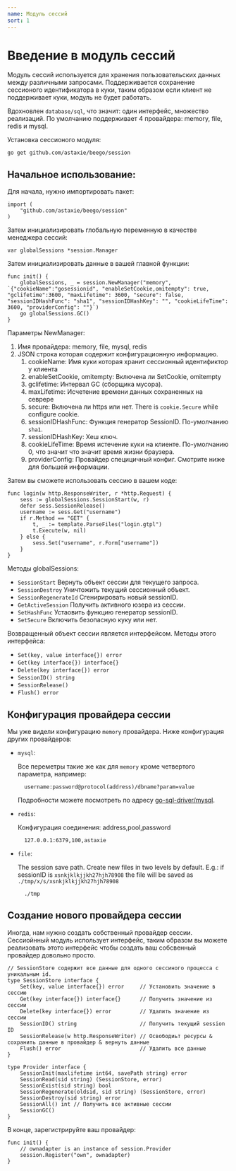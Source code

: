 ```yaml
---
name: Модуль сессий
sort: 1
---
```


# Введение в модуль сессий

Модуль сессий используется для хранения пользовательских данных между различными запросами. Поддерживается сохранение сессионого идентификатора в куки, таким образом если клиент не поддерживает куки, модуль не будет работать.

Вдохновлен `database/sql`, что значит: один интерфейс, множество реализаций. По умолчанию поддерживает 4 провайдера: memory, file, redis и mysql.

Установка сессионого модуля:

	go get github.com/astaxie/beego/session

## Начальное использование:

Для начала, нужно импортировать пакет:

	import (
		"github.com/astaxie/beego/session"
	)

Затем инициализировать глобальную переменную в качестве менеджера сессий:

	var globalSessions *session.Manager

Затем инициализировать данные в вашей главной функции:

	func init() {
		globalSessions, _ = session.NewManager("memory", `{"cookieName":"gosessionid", "enableSetCookie,omitempty": true, "gclifetime":3600, "maxLifetime": 3600, "secure": false, "sessionIDHashFunc": "sha1", "sessionIDHashKey": "", "cookieLifeTime": 3600, "providerConfig": ""}`)
		go globalSessions.GC()
	}

Параметры NewManager:

1. Имя провайдера: memory, file, mysql, redis
2. JSON строка которая содержит конфигурационную информацию.
	1. cookieName: Имя куки которая хранит сессионный идентификтор у клиента
	2. enableSetCookie, omitempty: Включена ли SetCookie, omitempty
	3. gclifetime: Интервал GC (сборщика мусора).
	4. maxLifetime: Исчетение времени данных сохраненных на севрере
	5. secure: Включена ли https или нет. There is `cookie.Secure` while configure cookie.
	6. sessionIDHashFunc: Функция генератор SessionID. По-умолчанию `sha1`.
	7. sessionIDHashKey: Хеш ключ.
	8. cookieLifeTime: Время истечение куки на клиенте. По-умолчанию 0, что значит что значит время жизни браузера.
	9. providerConfig: Провайдер специцичный конфиг. Смотрите ниже для большей информации.

Затем вы сможете использовать сессию в вашем коде:

	func login(w http.ResponseWriter, r *http.Request) {
		sess := globalSessions.SessionStart(w, r)
		defer sess.SessionRelease()
		username := sess.Get("username")
		if r.Method == "GET" {
			t, _ := template.ParseFiles("login.gtpl")
			t.Execute(w, nil)
		} else {
			sess.Set("username", r.Form["username"])
		}
	}

Методы globalSessions:

- `SessionStart` Вернуть объект сессии для текущего запроса.
- `SessionDestroy` Уничтожить текущий сессионный объект.
- `SessionRegenerateId` Сгенирировать новый sessionID.
- `GetActiveSession` Получить активного юзера из сессии.
- `SetHashFunc` Устаовить функцию генератор sessionID.
- `SetSecure` Включить безопасную куку или нет.

Возвращенный объект сессии является интерфейсом. Методы этого интерфейса:

- `Set(key, value interface{}) error`
- `Get(key interface{}) interface{}`
- `Delete(key interface{}) error`
- `SessionID() string`
- `SessionRelease()`
- `Flush() error`

## Конфигурация провайдера сессии

Мы уже видели конфигурацию `memory` провайдера. Ниже конфигурация других провайдеров:

- `mysql`:

	Все переметры такие же как для `memory` кроме четвертого параметра, например:

		username:password@protocol(address)/dbname?param=value

	Подробности можете посмотреть по адресу [go-sql-driver/mysql](https://github.com/go-sql-driver/mysql#dsn-data-source-name).

- `redis`:

	Конфигурация соединения: address,pool,password

		127.0.0.1:6379,100,astaxie

- `file`:

	The session save path. Create new files in two levels by default.  E.g.: if sessionID is `xsnkjklkjjkh27hjh78908` the file will be saved as `./tmp/x/s/xsnkjklkjjkh27hjh78908`

		./tmp

## Создание нового провайдера сессии

Иногда, нам нужно создать собственный провайдер сессии. Сессиойнный модуль использует интерфейс, таким образом вы можете реализовать этото интерфейс чтобы создать ваш собсвенный провайдер довольно просто.


	// SessionStore содержит все данные для одного сессиного процесса с уникальным id.
	type SessionStore interface {
		Set(key, value interface{}) error     // Установить значение в сессию
		Get(key interface{}) interface{}      // Получить значение из сессии
		Delete(key interface{}) error         // Удалить значение из сессии
		SessionID() string                    // Получить текущий session ID
		SessionRelease(w http.ResponseWriter) // Освободиьт ресурсы & сохранить данные в провайдер & вернуть данные
		Flush() error                         // Удалить все данные
	}

	type Provider interface {
		SessionInit(maxlifetime int64, savePath string) error
		SessionRead(sid string) (SessionStore, error)
		SessionExist(sid string) bool
		SessionRegenerate(oldsid, sid string) (SessionStore, error)
		SessionDestroy(sid string) error
		SessionAll() int // Получить все активные сессии
		SessionGC()
	}

В конце, зарегистрируйте ваш провайдер:

	func init() {
		// ownadapter is an instance of session.Provider
		session.Register("own", ownadapter)
	}
